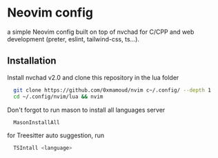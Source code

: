 # Neovim config

a simple Neovim config built on top of nvchad for C/CPP and web development (preter, eslint, tailwind-css, ts...).

## Installation

Install nvchad v2.0 and clone this repository in the lua folder
```bash
  git clone https://github.com/0xmamoud/nvim c~/.config/ --depth 1
  cd ~/.config/nvim/lua && nvim
```

Don't forgot to run mason to install all languages server
```bash
  MasonInstallAll
```

for Treesitter auto suggestion, run 
```bash
  TSIntall <language>
```

